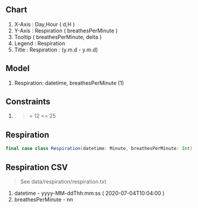 Chart
-----
1. X-Axis : Day,Hour ( d,H )
2. Y-Axis : Respiration ( breathesPerMinute )
3. Tooltip ( breathesPerMinute, delta )
4. Legend : Respiration
5. Title : Respiration : (y.m.d - y.m.d)

Model
-----
1. Respiration: datetime, breathesPerMinute (1)

Constraints
-----------
1. >= 12 <= 25

Respiration
-----------
```scala
final case class Respiration(datetime: Minute, breathesPerMinute: Int)
```

Respiration CSV
---------------
>See data/respiration/respiration.txt
1. datetime - yyyy-MM-ddThh:mm:ss ( 2020-07-04T10:04:00 )
2. breathesPerMinute - nn